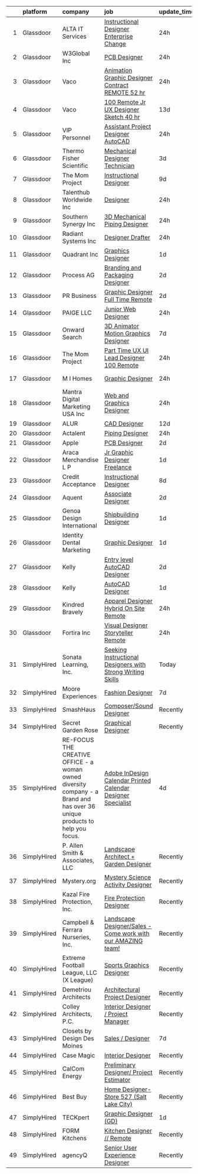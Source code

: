 

|    | platform    | company                                                                                                                     | job                                                                                                                                                                                                                                                                                                                                                                                                                                                                                                                                                                                                                                                                                                                                                                                                                                                                                                                                                                                                                                                                                                                                                                                                                                                                                                                                                                                                                                                                                                                                                                                | update_time   | location           |
|---:|:------------|:----------------------------------------------------------------------------------------------------------------------------|:-----------------------------------------------------------------------------------------------------------------------------------------------------------------------------------------------------------------------------------------------------------------------------------------------------------------------------------------------------------------------------------------------------------------------------------------------------------------------------------------------------------------------------------------------------------------------------------------------------------------------------------------------------------------------------------------------------------------------------------------------------------------------------------------------------------------------------------------------------------------------------------------------------------------------------------------------------------------------------------------------------------------------------------------------------------------------------------------------------------------------------------------------------------------------------------------------------------------------------------------------------------------------------------------------------------------------------------------------------------------------------------------------------------------------------------------------------------------------------------------------------------------------------------------------------------------------------------|:--------------|:-------------------|
|  1 | Glassdoor   | ALTA IT Services                                                                                                            | [Instructional Designer  Enterprise Change ](https://www.glassdoor.com/partner/jobListing.htm?pos=126&ao=1110586&s=58&guid=00000181b3672086970b179149e60181&src=GD_JOB_AD&t=SR&vt=w&cs=1_86bf828c&cb=1656572289806&jobListingId=1007971774875&cpc=F41FEAB56D215062&jrtk=3-0-1g6pme8ad284p001-1g6pme8atk61j800-cf8254c7067a11b0--6NYlbfkN0AXtvPDqDev6liskt-h_3vAUEMM26GmMOlWYCAn-kvNiXTWhOpXUsJAjGAig0pzkvZnVy6YhQahqbmIkzx6V1z-sNDxATKv6rUf9hczrpVW2RdFSTeyNBwYaqyVPl93TWxSZa9CH2Ob1w77pZWyY21yMvBgLL9Kf2EUYaYJuoF_db2AzPaIlI8KP4H_Oj_8hJWrhRCcymTylLq9Pce7jh9nU1QGW9vIU1sXHFNhO-hVzxXnrhAhFIhrtfO4YZSogMdGfzANHYBerZbrvy5P-qppqPXkbyFx4JUMauwrHiHj9LThBHxtZQ3z1BX8FeFVTNUusjc5lDCBKEWIMRWsnDxQCEZfNGNqEStkAnIcUOrxImgEVMqRIFc-rcKhYIau9AMUZWF36jyJbDU76_enqDrNFO9k1t3rlccx5V5fKZQrugjtCbofc93Cmm3Nls1a_TIm0XF__gH8B7V6t_7seBolemDgQDgpOZPoDS-V9Q-EOH3RrZRDjMw_Q-tyl0OHoo20QP84zC2vyhhjZcIwtDySYIp-8Pj7EHs5_3nwZ8sKNI4yV9bHMxfCMelgI7B5rrGYE12DC_vK95_Vgav_y7j_SdT_DPhWbxWYvIIUW1_vlw%3D%3D)                                                                                                                                                                                                                                                                                                                                                                                                                                                                                                                                                                                       | 24h           | Vienna, VA         |
|  2 | Glassdoor   | W3Global Inc                                                                                                                | [PCB Designer](https://www.glassdoor.com/partner/jobListing.htm?pos=128&ao=1110586&s=58&guid=00000181b3672086970b179149e60181&src=GD_JOB_AD&t=SR&vt=w&ea=1&cs=1_13697924&cb=1656572289807&jobListingId=1007971557461&cpc=334ABAF5D42DC775&jrtk=3-0-1g6pme8ad284p001-1g6pme8atk61j800-c184bf74821b9117--6NYlbfkN0DQr0I1mkHTYCHIQl-Z2q2GFo8_WIakD9g7JG9Jpso0F1szWHTNQT333qdHOIIMC5WXGfMUcZEYLjjIlPrZSDTRLppF5mgCpwhQTzAjBtkpEQ4SjINpjVORaM7_xuGyKqZ_uOdRkpkxmQ7To5iYjrserzo_NBEPqmCzMFKTId_goMWQpAC-HePVbaMEPSjeZ9NnOCFbdlM07jO0GITpTdwgvnjelJNp326nSF4FTo2fwYMJcSuE_Kmvk1yTZ8bTD1Ev0boAMmRtMI9ekHh4cRoLbiSWvFYVRykdg-vNR45lnqF9ichbBBl9zKRfFPxT3KgLAIk4biPMOUdOj8dkkuZjORPwF71Hie59qS-mLhNSdMfZtqoWYvRaEsX-coaQbPMkrGLod8LDpJRZ0mqYUbbSjfzD4Q6OnFgNTvGQ-5MnmYHNdBGBXdw-rX5oqDEoSWJXetal6-Hx05843NVVlG6HmcC7avqxDcbrvacoGdRrYhHzECQS7keBZaXBQiNRnZFf-MKENNey8zaLOKK15KMbyFEd2DM6hGDN0eHzcDhDVWA6u7HkXBCX)                                                                                                                                                                                                                                                                                                                                                                                                                                                                                                                                                                                                                                                                            | 24h           | Albuquerque, NM    |
|  3 | Glassdoor   | Vaco                                                                                                                        | [Animation Graphic Designer Contract REMOTE  52 hr](https://www.glassdoor.com/partner/jobListing.htm?pos=122&ao=1110586&s=58&guid=00000181b3672086970b179149e60181&src=GD_JOB_AD&t=SR&vt=w&ea=1&cs=1_d54cc17d&cb=1656572289806&jobListingId=1007971871608&cpc=334ABAF5D42DC775&jrtk=3-0-1g6pme8ad284p001-1g6pme8atk61j800-d4d4a80fe2e5aae8--6NYlbfkN0D_sybMACCpf9B-677oK5j6rPldVB6BlrVvFjO_o-GJZbzuF-qh4PxErFUqfUsv_6thq8g4D528oZ7ZC6V_prj0abU2-epovRai-qZXnmaBSbOCT3Oy3osdvbpymSrBpBhksOZe_KeUepKZAREmJN4LsPPetNaXk-TapOqKYSgPIJBpn5-T1KQu_1hjO2gztrkxwU9W_9WB3FD6SJpuc0PgBBNtzb2qgvld8spIbaG4Nadkf-GljDMp3W3bKKjl7NzI3u8qIqI7gX_1LN3lAOgQLPK8wycfKIJy-dtYohYX0LjebETDVoweh2d6Yx6585HVxnfhvt2GwD4k61lTrOr7szrFk9l6VxL5jR0kkrBMghCfsh2ywHG75rKQW2YmOtAPvUudcgUIT4O9ZM0OpOGzR7HMpp9NuFzauC27YS9hnXD3EVXFExxh-zderNl4PtAPX90aIy8oFEmHYOqg3DexwlARHWjw2fFik8uCl4eBrAesMQFiDgqDD737Ic9-Il1sxmGOpGVF5fvAfGq1Gmn7utdEJCgTSMQ%3D)                                                                                                                                                                                                                                                                                                                                                                                                                                                                                                                                                                                                                                                         | 24h           | Atlanta, GA        |
|  4 | Glassdoor   | Vaco                                                                                                                        | [100  Remote   Jr  UX Designer  Sketch     40 hr ](https://www.glassdoor.com/partner/jobListing.htm?pos=129&ao=1110586&s=58&guid=00000181b3672086970b179149e60181&src=GD_JOB_AD&t=SR&vt=w&ea=1&cs=1_6ba66661&cb=1656572289807&jobListingId=1007944758568&cpc=8795CF9063CD573D&jrtk=3-0-1g6pme8ad284p001-1g6pme8atk61j800-e02f2539d15b8b41--6NYlbfkN0D_sybMACCpf9B-677oK5j6rPldVB6BlrVvFjO_o-GJZbzuF-qh4PxErFUqfUsv_6v6VuEJytk8OTP_fPK6NLhMXO4uNYpuWrfG67JPzeXrQa9QLO1j5d3KHgtEElJETLv16xvINxfEp-OkHf9u4J2oSbIJ_koUaoySeXtxA1lZyA9TNH7vLdhcW70W54FMUhVElAR7lAA1fXmnl6N-AOon4BtHCvKW5-V6edbwL1o3UaPLAOTH90zMPI2DZ4vwiYkw2BgQoCtB_vbLlCRFnc4QwExWoAI8l4rH-5EY0gqO8lUR3WBoGTUrvmRucdhf_umuTkDRxvZIuEAJobOA52sdNwRpovND2xKq5S3KQT2Tt0vwoyrRu-yXTKXlmxwedpMEEZXpfNzXt8P3JMlWPrF10M3kqhZOkrMF8EZKUm8vaoZkp43F3-UmYr1sEJFy5nAq7wwenmJvUZqkzyO8Sj7UM1n_VLi0eqYk658jAz-IPl7nkSNv6VCYq5gWEep2uoyysVHt1FSj52hm5aF4Z-qWsf_MW1DOY_k%3D)                                                                                                                                                                                                                                                                                                                                                                                                                                                                                                                                                                                                                                                          | 13d           | Nashville, TN      |
|  5 | Glassdoor   | VIP Personnel                                                                                                               | [Assistant Project Designer   AutoCAD](https://www.glassdoor.com/partner/jobListing.htm?pos=125&ao=1110586&s=58&guid=00000181b3672086970b179149e60181&src=GD_JOB_AD&t=SR&vt=w&ea=1&cs=1_cd60cf7a&cb=1656572289806&jobListingId=1007971230219&cpc=3DB599BF2F4828F0&jrtk=3-0-1g6pme8ad284p001-1g6pme8atk61j800-91d9fb38b7e76af7--6NYlbfkN0AvzgszxNYZBTtIanuROZbnDQGiE_mTeHER0-zxmQ7WsAQNBb7r_pqxfiCn3hWet1XvkO_mZJGFTMyAmN9XhO5Fj6Ww5gSGsLsZNgWgVq5-HA2Hn-8kbCQKp-4UMillnUQFPeZbTC3F4Wdah_glyI7r9D0G9RFnp7lczgQqayMIwkZR3cE6_uMPBdSd9ocOPzdA_P-0dn6DKM_URYUKssgV8CDOzz6Qjr1m-1_GF6w6uvgpfPLKRhQqg83k7TqkE3Oub4x1LaoVwVmEdAhDmjaPzNMcsS6TDjDRtl3DNminz0aWCJJ4u4yqxeNagFY23i-xRhDUWtL1BhyVLy0GW2e8qE2GC7lmiw4D0WKQvatY5Kr8y16AnOPEPrNUw18RDVh62z3NScjEZW3keRWP42d92iPNtYudnT_csw1_a377K6KfesaahyGMbmfOaZbbfTweYc_4w0XRQBY6-RhxNo9zD5XpeL1Cq2AKA28Qj2F7gFlVWBDbEHF7dwtEgW8BXp1pODlez9aLxg%3D%3D)                                                                                                                                                                                                                                                                                                                                                                                                                                                                                                                                                                                                                                                                                        | 24h           | Pelham, AL         |
|  6 | Glassdoor   | Thermo Fisher Scientific                                                                                                    | [Mechanical Designer Technician](https://www.glassdoor.com/partner/jobListing.htm?pos=115&ao=1110586&s=58&guid=00000181b3672086970b179149e60181&src=GD_JOB_AD&t=SR&vt=w&cs=1_91026737&cb=1656572289805&jobListingId=1007963697100&cpc=AC285F3A3ECA6BB0&jrtk=3-0-1g6pme8ad284p001-1g6pme8atk61j800-e35201870774af1a--6NYlbfkN0BzZ6fHfExerxdLMf5R-vbYZbYqPc4F61LRaYm3pX04b2gwnvhDbmguXhGUf6MlDkCA1bjZYDQ8B9hEfZF87sWOxTv3vl__xDuzExAR0w2XuPfS9_05YGos5a_vtXn0CQtaP24ZgXHzmv-Ag5M7SlaGM8Zv78F_bI09RkpXlLjs7EtUKMAfkW7Ocb0Hvy96xWeXY5-cxjubGirYlATXZtEatVyLGMKIk5kKQ9lpDZ4GhR_hdKtyJC6Roo80APCKzEzRUxH2yUkK1DKjYkDx4fN2u2_snz_Ea7JAM9OojaEGcqdmNFLM0R8-IMj9ouivi1wqY_PGcUYxd0uCosECEEw7gkicUbYVCLKemc09bFamAldhgX5ftfnmVDhhc_Ir64s3Ie7NUkNQUxFopNr02OMpyP4NE1IWcCkMIeZ4NMzdfYoyWO_WBIILVuVRVnesKyfbLtcZi_Re1k5kcy4muo9s9WXJ4eitJ6ejxiQWuVTXyIHbgG2iq9RLDK02e8RNf_zn0cD12Xuxkta935-TEpmm1hbIJBF559eumvqPHfN-Njvr9XkT5R3Z5JNzWx5E50n0mJWl__X1UfWtKzVe2SrS-oTfgHyzMGdYk-H-PkX2HjcjTirysRHdk9zn-sY9mv3AdIvx7U1V3zSDIymcxxhAVEw_rIKopN4BkB5IE2BkIPMBYtVtMn-hqdiwgkfiMZ1Dnk4fBHBiDBMapqDtjAtulxXVJwhrgb_UYowaDts7PDpUaLO3G3bTCnIKBfbFizPvy32ONmO4xvXlxUi4IL1jHxgwPDXu5-WhbznqSYRj0cbHD1cYVPS_2rx5NM6BsfhvVTPjWR8KggBIOFYd3IoyXS2MWruQ3EuBCi2LHmBTOE6yMWq-af3pMWXM-QJHOF12XexyXhd_L6IyHxdM5Ojtj1eMIzQSY9qOHwN2dp98jo-iOGdMPV6Qhjp_VxdBRV_9ancS20NBLAuw0LTo_fn9vdKXXpol4PPU9MF-03tU5x49wFBjgujJxxyWtbsuHpfKGEepTx-8smRXrCnZGVStwRM8c3oBEnw%3D)                                                                                                                                                 | 3d            | Madison, WI        |
|  7 | Glassdoor   | The Mom Project                                                                                                             | [Instructional Designer](https://www.glassdoor.com/partner/jobListing.htm?pos=124&ao=1110586&s=58&guid=00000181b3672086970b179149e60181&src=GD_JOB_AD&t=SR&vt=w&cs=1_b2b42eca&cb=1656572289806&jobListingId=1007952853459&cpc=3DB599BF2F4828F0&jrtk=3-0-1g6pme8ad284p001-1g6pme8atk61j800-bc8bfec155dcd747--6NYlbfkN0BDp_epf89aHDQhKpPegNJQ_ldQpEFZQsM9OcONMGxWx6pU56EKHF58QjVdAUvn2gXWgn0tzxNt-_mS8UW5u-7AD5mOyq6uHxf5i0opUsmGMJm8uylDEkGmVAev3xHgFPcXAJxzqSxxg_4bKA9GqtiEe5PFhucXCicFvM6ohwFEWlePWFTGqknbQZgrcnzitdrPybqMhuZb-i0AuuoQ20fkfkZitXht6XmcdeoBn0hHaNECzlP5vntovBice0vE8wc-InIDz0LSrNdIoHeQptsfVXY1reLPw0qf1v-YbC16FOEcYwSulxvWjgyMV6U68T_EiKhWsKlB8INxjeV7k9peoCErxoLWywUkFw-SJ3W5Um0OSV5hvaSx4wCtEPdj9lhJo77k314FQDTXlc7W1Cl9hhhC8BhgAaSnDdYCVh8XD4i-8mwb7I8GsgPov3sW0bpGGuhdV0X5OS-FPlInPUuVxVmIzvSGemsIwU-wUYFWMhA0DXeZOxuFJjapMrRco3825ogkY_NVvsDpzQs1ouQxQM7Scg5_H3u1rDivNfdbsTEkWGGF9yW7NsgsyJQGOwKI2IccguzMFw%3D%3D)                                                                                                                                                                                                                                                                                                                                                                                                                                                                                                                                                                                                                                           | 9d            | Sunnyvale, CA      |
|  8 | Glassdoor   | Talenthub Worldwide  Inc                                                                                                    | [Designer](https://www.glassdoor.com/partner/jobListing.htm?pos=121&ao=1110586&s=58&guid=00000181b3672086970b179149e60181&src=GD_JOB_AD&t=SR&vt=w&ea=1&cs=1_004b7af0&cb=1656572289806&jobListingId=1007971105182&cpc=F4EED0218A761C36&jrtk=3-0-1g6pme8ad284p001-1g6pme8atk61j800-0a63f049b0da83ea--6NYlbfkN0DpwFV3tuw9vFlML3xauMsT_S9XsNg3VdZNHiuyFzGFE3ciwNCiWa1qTVbJP6xa3o0ypsB4xT8EI2_8xBw8QpVCkMAAItlpyxGQpGpDuOHTewoLUKCnTWwSJQx_jZ1-DT8gRS6KcM06otiC3kkhUOPXRi0D0pBEYPBMy2tXRcI9KJFsH-DAeCJdUZT-pC-5kF5mVFSgxG_HRqjAEc1IkT0sI0QBgV3Sb6i6WZJk8W3LtJ9ufSR4Oo1rlVk0bi6jb6_167aysxZXaTrF-wT3Pfg2GK_VROoOeuRlYCAm7DgBLIwTfD8dhmJTkbuzLYH5Klbspga9nK1tTU4wbodyVFzKafbURIvOcfr2gd8qPUZsHKsOVeJFvDtCrTqXHmuVVSYfQjqx_FhVZlRc48UMuCkKd3wiEcCBYgQi-Ba0-hHyZdSQ025o2P5aOu0JhlCJvnDoLfz4zon99l4wRD3NQyVSREKtOAl2PSHV1Yrw_evMVWan1_RMcdgFza-4aST8gXYYGNTdlLY3kc3TVRSTJM4d)                                                                                                                                                                                                                                                                                                                                                                                                                                                                                                                                                                                                                                                                                                                | 24h           | Newark, NJ         |
|  9 | Glassdoor   | Southern Synergy  Inc                                                                                                       | [3D Mechanical Piping Designer](https://www.glassdoor.com/partner/jobListing.htm?pos=101&ao=1110586&s=58&guid=00000181b3672086970b179149e60181&src=GD_JOB_AD&t=SR&vt=w&ea=1&cs=1_a1781f2f&cb=1656572289801&jobListingId=1007971127924&cpc=ABD31432EBADCA3A&jrtk=3-0-1g6pme8ad284p001-1g6pme8atk61j800-7f3280ff43c124bc--6NYlbfkN0AZiaPZyccuKjlre0e0RaBFeO48J0QExrO5hcuLctOVaIu_7Bvz8W8UENv_RUYHeezag_H9bQeY_M8AflhFjyqnvmB47Bnvxt33JU4-D0yeM4hO-nDM53TpsK9ZXfoaurCLdHxGWGIFMtCRNHhYqq1q0H-ZUYfvEH45Vbqv9fJr2i_Rbx5SqReweitl8YQgp3CvJJRsNgeKUHE51eTfEPtRmjv-4L8lVvvo6x38DF0vo_3mV4G91An3XTt2HG8LN2xYUm-ekvSUiugX8m7WolrhiibQHbdZldDFP1wk461ZEdFfrrUvyb6CGY3XblLklax4f71q1x3VNjzRDYIgyH98bvgVQyYOlSRkXP0wpWhR82toRmkUePTP_xMuAjoQGZ2U57p1oND49Iq7cam_tH1u9wL2rLTReXY5rsFaYMwvL5-HgoAUewVD2ardt4n8smVqEtOQrH3HzhszUh0rNvVAjVM31NJnaOCoTro4ILM3S2HwzmEjPFe3V9OKB45LX81IpjDCD7Noqw%3D%3D)                                                                                                                                                                                                                                                                                                                                                                                                                                                                                                                                                                                                                                                                                               | 24h           | Decatur, AL        |
| 10 | Glassdoor   | Radiant Systems Inc                                                                                                         | [Designer Drafter](https://www.glassdoor.com/partner/jobListing.htm?pos=127&ao=1110586&s=58&guid=00000181b3672086970b179149e60181&src=GD_JOB_AD&t=SR&vt=w&ea=1&cs=1_fb0e07d8&cb=1656572289807&jobListingId=1007971353457&cpc=C4A69CCDBB3B9599&jrtk=3-0-1g6pme8ad284p001-1g6pme8atk61j800-2f3550965c27c291--6NYlbfkN0A4kWLdd-2gWcqh7RHOaRN7cybuCYM1hDKqg2-97gDBmHQxJz6mLezprcoiNzA6WqmAZ9F7XmM2q8qPn4Z_yMWnsbtRUM607t4hlHmbKZRpaCUP8ZLtK82uHUVqBpmbKyLsAtkhMFHw2m-IzcLd46v_fb68gHIIXepn2a6iWtikkOD1iW67xJTvEPhermFAkLz-HxMaxdzprTwCag4IWpgOrVMuelU6VJr7Okafx0qiu_l2lpPCtpFPq-OZA2mb2JKObz5PacNAnsrxgMGh7MNNhep1KrbndTv0LPm5sSfZlYRi56NB_iSVqW9SyzppLHp9XZmKmyu0dgZVayqzJLTlJasF2EMKoYpOiT5k5bB9eqo89-sDwm7-lsvBiUQE_EbQq0C3p0wRzLBVeEAVBhaPkRcbT1P42S0bqOPpRTQWko-phRc7Ubxpfy9PLcDbS8vr1C0EGYOrmlWCucL-iYC8l39tFMnmKcTq7M_5WJkeveJoWVziMfz4J93y5nHUWVk2Hv-q6h76PQ%3D%3D)                                                                                                                                                                                                                                                                                                                                                                                                                                                                                                                                                                                                                                                                                                            | 24h           | Omaha, NE          |
| 11 | Glassdoor   | Quadrant  Inc                                                                                                               | [Graphics   Designer](https://www.glassdoor.com/partner/jobListing.htm?pos=120&ao=1110586&s=58&guid=00000181b3672086970b179149e60181&src=GD_JOB_AD&t=SR&vt=w&ea=1&cs=1_e588ec9b&cb=1656572289806&jobListingId=1007968436675&cpc=47CFDC01B3F81FAC&jrtk=3-0-1g6pme8ad284p001-1g6pme8atk61j800-ce5d6882680891e8--6NYlbfkN0CXfzcAHfQAxgGXDgxABv0Df8luU_SMZ_lapPBFJNNdh0qTN8PvVzPanLr29I3nNh0J1RI-wUT1TXH01YVqSrnGqkXD-iYxOaO2001gdPgSAEgF-4tWxD6qn5LfY0E2CzGD6dt8v70M_yDmrTFUq985UCH2zRbzw_su0rD0cEyq5rst-YRfXs1yIZQCl7216bxR7l4glYd9gqP7JkRoytnbTtx6MlSO8E1TImBhtFv1AWa1AboUZXc-DLIXacHmNwpgp2DAFxkE2hMUMdtAPwvyVBqOagco6oRI3JMnsGUo7_Juq2UJb5NH2juDAE1jAv6_tvFCc9Othg25tD7tVFAXFjXVGLDUxwB3yqD6DjTdKmWNQMyk38DxgXGxOaYLy1_xqkzry8dVnCbe0gABN-871sRO1NsRcNzgfricQJYPUeLwN0m_M5cQs-GsUHKSv7EZbgyMXAk9luEdjXK0ly7YEglHKgQJhUaMzu5QoufjQd1epjIPS8f8iL6SXPIIeOshO0l8VIfvoHbflyqcw0rlx7svdLV1IqdYnYelwz020C3gx_nEwDnlcWABEoMnTisYy10d3mSBfNeC_rwXgWWCUyU39WMRmICi8x36I0MI8xzHjwr72r-aYVGwIv0z0yEDYglKpu_0Coj6kSHBknBUH19QpJZA__rvaNI1Dqh5FdxoetwScm1MW3__ept6PlRMogExOuVF2dbH7K1N_ieTUTBNsifCu7-1R1_dcRT8BlzfawOh50_JZ-zquTeAS2l8zNEXwy8n34ngmLY34-hoKPIxE8qUjUZ4Ud2sZoBib2Lk6x2WHsUsyph6lrzQ5QfEeJBQ0WXf_ReuFNMJkJQh4jNp9pNnr4svi4QvSyi9UOzY6qe1c3IuNopCEcSS-Hn78Cnitb0WgM2DmSus4bCoofxPPPUnrZdDZ7-W0aYl0GYkR9wiwPfAYRKPQzdjH_AKVrYddGa8XPsY9Z7TLvH-grRVu8SqEYCiZsEpuOtL4nRkUn0hA5zh6Yiym_6TufV3C14YQj8lAVCCvWyxKvVY)                                                                                                                                                                     | 1d            | Springfield, VA    |
| 12 | Glassdoor   | Process AG                                                                                                                  | [Branding and Packaging Designer](https://www.glassdoor.com/partner/jobListing.htm?pos=111&ao=1110586&s=58&guid=00000181b3672086970b179149e60181&src=GD_JOB_AD&t=SR&vt=w&ea=1&cs=1_ab1fce69&cb=1656572289802&jobListingId=1007966773609&cpc=F4EED0218A761C36&jrtk=3-0-1g6pme8ad284p001-1g6pme8atk61j800-8ff9b889165fe325--6NYlbfkN0DdNONLqhA8z6QrX6vw37qu8cGScUjPKwqVQr3YAsb4-4WTJI3A_wgZMMbJk-JR-k6XDuSuM1QXAjKzbPz7F4GCNQ96wTGCtzMdniKO-gkPQqC8XHUi2vyluXx3_HjqUU2IqgGd2UtY6vwGHRN_2bHJkogKg6LYVuYaV9wGEnhuViturJ039iS_HsWn7NV5AqkfMqm9K6UjoeTeaiUmp8ObuC-4oNlkl5jrO5Ztjvg5eXkedmXp_T02NFmkA3lyNjQ_xqvhX9KsmmOFIQzLY33PDI9Rh7BvqqhTDuhivNzsIITaJKTrg0CO4vDZQyblzoRhYNiQJbNGBWhAK0zMK6L3mi43J3Sbw11eEL-tYV66nyDvTZ4Au3GgLxtR67l-dBtCz50J-y_CJiETKJTdF2QhZEvPPnvGJLtS5NiwN_lGoHd23tv8IOvUlBEE4LSK1Yuhft5hRnc-weJKBU0tWDhVparvfm284D85ohrD2iQ1N8pwa_4Pdga9wHrXM9ceWCr0pEJVHSQ_kA%3D%3D)                                                                                                                                                                                                                                                                                                                                                                                                                                                                                                                                                                                                                                                                                             | 2d            | Remote             |
| 13 | Glassdoor   | PR Business                                                                                                                 | [Graphic Designer   Full Time  Remote ](https://www.glassdoor.com/partner/jobListing.htm?pos=109&ao=1110586&s=58&guid=00000181b3672086970b179149e60181&src=GD_JOB_AD&t=SR&vt=w&ea=1&cs=1_f9f86c47&cb=1656572289802&jobListingId=1007966459820&cpc=6FC5BA77C9A4CD78&jrtk=3-0-1g6pme8ad284p001-1g6pme8atk61j800-215a19451a257366--6NYlbfkN0CjwBwvfVX1b9kDLr-RY4VyrIfcKb_a4-FgxXoxzwQLf-5TVTX78as9mxXK_rXE3KMZ-KQ6gN7acdxr187QaNw7QG2-q4Z_ctUwf4TLSGCvObpLusFm-N9_23-ESTFwS6zU41hUkvMqLoiYJUcqnqn4frsANllnSaFCsUH1psxv4V_GKL-sfNNjY_kEtdzYmm1gb8d-U3YNY0n_WI6rOFuiSpxoiXihNhEK50dAcjfpfNik7ZSDY6sn0GXj5G-u0BwDgVPORCDMe0Gul6BWLA5Kxh7xXr4Co8yhA6dJ-hLMwN0ndvO0XNUpSfbY7w504q3NbcVSSDvDwAmE5xifm3KOPF6QTxeUNm766mZLo7vYBQ45E5GVwlztokdo1Y99xG00rbVfJUzOdX088RZ_cX9tVdrbZgsT7cPkXUd4OnaF6AEWwfOzYGCfBosE7nRV5jvrAeZk65IEqWeVeHCOPLdbDpxSTz8zQ_bhZWzwGuB9Idaqd50XwTMVVLMe5jV7FkM%3D)                                                                                                                                                                                                                                                                                                                                                                                                                                                                                                                                                                                                                                                                                                     | 2d            | Remote             |
| 14 | Glassdoor   | PAIGE LLC                                                                                                                   | [Junior Web Designer](https://www.glassdoor.com/partner/jobListing.htm?pos=112&ao=1110586&s=58&guid=00000181b3672086970b179149e60181&src=GD_JOB_AD&t=SR&vt=w&ea=1&cs=1_93c90d23&cb=1656572289804&jobListingId=1007971053882&cpc=F4EED0218A761C36&jrtk=3-0-1g6pme8ad284p001-1g6pme8atk61j800-73b2aa60a689d6f6--6NYlbfkN0Bcjj528Dy1LW3oL-pukkcHmmPA2V1efSVPw-U-M28mT0pKb21cFqvxPVrEIRVxEBhbQd3QSRAi2jQNRf5IL7_cEjc5D_7M8vAuWiMJDrdA15UMknI95OR4HQP9MzjY1YAPT6dz_nY7JL7qZAFuvwxHi-rv1yNmZdRVPc23TLlp1obOFdmjF1WNcay7jj39QxW0OvxJw7EKclBCYTidXIstUBhDojKUR_UNLHzSt9GBdYFCnbAKPNdj_h6_knAnt_HcfK4VOes_6T2rVqpOUJ3EvoHBMuDlJbncGL4DJ6PKrsnz1fSr0RTNW7rMqxj2t-NPvhHiuZFQO6OBYZ7lnCg-6WRzX6f0g9LLMBRfMZJAXSZ0RJB3ndLxdjXcoLBEXqOn74PrLydubN6m2Bl-aSulTU6NEKH4XJN0IwMqyTH4IfslGKL5vYT-tm455AMvPynnU4F7xAFS-yXJFh_f-x5jv7uidimwfIO8_a9DsLwEeCE2CnE3UhG-U-bGvBt7NNM%3D)                                                                                                                                                                                                                                                                                                                                                                                                                                                                                                                                                                                                                                                                                                                       | 24h           | California         |
| 15 | Glassdoor   | Onward Search                                                                                                               | [3D Animator Motion Graphics Designer](https://www.glassdoor.com/partner/jobListing.htm?pos=119&ao=1110586&s=58&guid=00000181b3672086970b179149e60181&src=GD_JOB_AD&t=SR&vt=w&cs=1_07059883&cb=1656572289805&jobListingId=1007958325873&cpc=FD1C1DA32C38CFA7&jrtk=3-0-1g6pme8ad284p001-1g6pme8atk61j800-a4dcee66370290a4--6NYlbfkN0B7YoEZZ2QAGDyEGGmBPAUWSHc1Mt3sMCn9FehKcWA3wwfxcx19LEZnY8Y4HGhdxxoa1EcS_FSMw4kQo4HKBz3W1bdDN13eFHi2CFGpVQm8spcB_OMiicP2Lawm4z8QIvDqeGvA4Nbvo2NeQpD81pzteZmyJ7ncG-DaYZ8sV5m357L4xCTz9IYEbrj7ZLSvUpVp4uBPwhG7kIbFO-9F17Ub_KRyKAsoe8Juww96mMwkQpxc3z91MekHqzX58-ThBBKhH_O74YauMfnchBctO2kzd-45NcLG6WbZCJjGuWhk6DR53lKlDHq6NpAFvhrrNWvL7sv0oI7DN1qCLO7Mhd4lGBARSuiPrxaRN6Fjg2SKNDOWlFIaXQ-n7tiwYOcKk1TKqISaBaLdc814ObmWzU7fbVecNLwXQhzBEK-s7RtwZkJ405xsXtLq0oxePKfA0VSvFWp2L5ueUUfEasmWBlgIhjkvLcTB3sDkJ-Bn8TdSzVYx29sZ-en_nV-BmGgZyLQS6avoHiJyKhiCwOjf9KRcvv1yUVquI2HxIOumCU_5ERHcQ3T3Y9kmCMRaCWta0l3zfpQfAWcM-griz4WCBsCN0lgTiOHN5lyBX4RL3H-s7aLth1qP7qrBhC4YPA8RqbkOMEHgl2PvTKY1SwEiZHf27lpMz8_CXqhmT6ZSLirkwk8qYeRPDl1-RTug5qhULCoNklqCGOuVQvhAfNS9Oydzq09fFozySP_ULu642OmRQEBPByNDtT6jcZT8cZKJVviAY-3hC0C4uex94nNd4t-5jkKBf4p9N0xHTWa-H8jfqnZRDu0K9tcz42akspgXrNGo4HC5VCX0B8hvR75eJEILmBs_lCPv5Asd-QObx4z_TApM_3yhRYqKNZ43xaqb0p8Kgdj0SgbPaQN3Ul-kVcUfRTbGVOYPgHE6owzPE7BF0aw7LCijXETvZOiHgKE7o_yuBjp4dYegZIvaZw5TE6dmuZtliLZL0ez_LxFMkwsI1RRjJJHkL6d69Q-NlDeMN2Y%3D)                                                                                                                                                                           | 7d            | Anaheim, CA        |
| 16 | Glassdoor   | The Mom Project                                                                                                             | [Part Time UX UI Lead Designer  100  Remote ](https://www.glassdoor.com/partner/jobListing.htm?pos=117&ao=1110586&s=58&guid=00000181b3672086970b179149e60181&src=GD_JOB_AD&t=SR&vt=w&cs=1_d7c11242&cb=1656572289805&jobListingId=1007971182982&cpc=3DB599BF2F4828F0&jrtk=3-0-1g6pme8ad284p001-1g6pme8atk61j800-975adaf23f3a7c63--6NYlbfkN0BDp_epf89aHDQhKpPegNJQ_ldQpEFZQsM9OcONMGxWx6pU56EKHF58QjVdAUvn2gWD_J5bR42mAClj8XczzRla7Yn-qYtKSahs7TznPw01NnpE-KSBq5KHPnZ63olKoTC70XALLaa7zBv1KDsBRstRQK_PVM4--XeFVKGktPqdvqJ-b9PR9X6B4XWoBpUf-rq_2lETbvQY6eny-O99Z5A6LHf_PabxxGnKjjXKK-CCPS_vs02ok-g7BYH34i4Hv426vhYfdhz2PEPEZKRa43nsQdJ7GkVOBIlzzrjsoVOoX7HQmtTT3SSQ1id0eoRoPqdJF5qpNNl0UFYMBBJfFUXfQxlqg0LGtECAE2y5DdINZBWXgAcNL-ZX4kDyeDH_9VQuR5fV8z15Vg5ngm9YONeb9M9Ff7j6K0aJ2UfnZ9ZS3PejfKNke5sxpCBZuwwV5lJmUYlwuxjDYadk4ZSO5q0yoxWnGt55e6-D5-iKNkCA5kVdwZi7ibX0G1q6OrutrJExnrzPC71-6oFmF4LuIsSw9HalvgvtfPhBrEUwXfh5SIxsDt7DkSuWvHwCzGay-N0%3D)                                                                                                                                                                                                                                                                                                                                                                                                                                                                                                                                                                                                                                    | 24h           | Remote             |
| 17 | Glassdoor   | M I Homes                                                                                                                   | [Graphic Designer](https://www.glassdoor.com/partner/jobListing.htm?pos=102&ao=1110586&s=58&guid=00000181b3672086970b179149e60181&src=GD_JOB_AD&t=SR&vt=w&ea=1&cs=1_690741b6&cb=1656572289801&jobListingId=1007972066595&cpc=036CEF58F9688075&jrtk=3-0-1g6pme8ad284p001-1g6pme8atk61j800-e965736e041577c7--6NYlbfkN0Bo2Q4nd2rZ0Baj6k1JRcFtNpcgSkZOVIPKBdeM1G6PmVTxxMpg-Aw-0t2KnwQfDcVsiF0tiMT9s_JAzWKh6qjU2O-gLqruqXwXj_QB1KPcH9c2bPMRzh4Z35W5O5qSi32JCbu3s-YMTtFx8eFFOPZkavm6bDJYGv48i0cSFDQizW7lO1dw0zptUarqgr_Jx3AKMVC_SLWj_u2NBQ8MDcnZJUsushUg1MYhKQKyEP1Ak47v5oVIvPvaXohNWjEh_V-G9VTQh0NavUmNIMpdmzKxz2Piw6wXweBH5WfPO_BMNTmAzhkXufEbOwj2saSr0-1A83PvFXeHJYny7ECpFXH3ubzi0VJwzOlR1Dqf69jFyENf1U-Lb_SD7uZ9UH1VfsehAISV9PGbIuoOS-EFlBa3vN7dtJoDtGdUidCs2Sko5H1NafmJkhA3KSS6iyo1u6xplXJ3Oi203PYO0vfai5IBskS6WaHN0cczRUC_QIkanigI4vnUDW_oaaIk2N52KoSbu3EAFlBXxNNDhfeaYPj1kYplQ9tpl1gshSrGjAV7RTah7bxIbt65gtJaKoerOVIxVbYeXID3sVUgUKL7JhanLJ83I4Nplmb9BhuLz_rTERVn5Ua5h59UCihlu_XtLQi0PZG05ZbMpA%3D%3D)                                                                                                                                                                                                                                                                                                                                                                                                                                                                                                                                                                            | 24h           | Columbus, OH       |
| 18 | Glassdoor   | Mantra Digital Marketing USA Inc                                                                                            | [Web and Graphics Designer](https://www.glassdoor.com/partner/jobListing.htm?pos=110&ao=1110586&s=58&guid=00000181b3672086970b179149e60181&src=GD_JOB_AD&t=SR&vt=w&ea=1&cs=1_abc6d43e&cb=1656572289802&jobListingId=1007971076110&cpc=654405A9B1E0A9F5&jrtk=3-0-1g6pme8ad284p001-1g6pme8atk61j800-055b9e6627e7eb07--6NYlbfkN0ASLsvqn7C15x91ejb0JpWEEAecCt6LWLLZJt9uAIWypyco77QiAhiHti841Gsul2-i-19iHSb2KUIDDOFln3xRv7eS5JptsZjkADn47bskk-7iQVcJuivYKKrIrrWYHW2MvZ0JAICz-lSJMAe_Q7TBikT1wAtnb5PizsPUmF9jHrfRyhVR4NgHoBDf7QXji47gR3S571JY4gnbYgT7wpZVkIG_kqwZnM0uflq_eXVaWXNaMbMrLMzosIvLIS73ZZACm6fqIXpxtwmLOtl7V_t8V7FQg3poGRIq-I27B-omt9R6K4JLGlF2bjSa6R6nSB6EXN74oFxqfrLmVv177VJPBIURvsvnS9BVTgDbIDlIr_kLrwLSqKQO9e3r7lKolSO4Da_Y3JqReGZZ1BI90z6aLITFsAZI9GVYz53SjSHpYgEMBIRhIqvlsb_b3TVYymYjdoOQBwEHp3zeOeBUhlZNSzYc3VRAgH2lWQ4hPWXXjIaS_EubVCm5FCtrijNnCHA%3D)                                                                                                                                                                                                                                                                                                                                                                                                                                                                                                                                                                                                                                                                                                                 | 24h           | Remote             |
| 19 | Glassdoor   | ALUR                                                                                                                        | [CAD Designer](https://www.glassdoor.com/partner/jobListing.htm?pos=105&ao=1110586&s=58&guid=00000181b3672086970b179149e60181&src=GD_JOB_AD&t=SR&vt=w&ea=1&cs=1_b3483d24&cb=1656572289802&jobListingId=1007947583720&cpc=F5E96E35A1725171&jrtk=3-0-1g6pme8ad284p001-1g6pme8atk61j800-b75236f4f674f867--6NYlbfkN0B7dZbXwQuQ_0VoSX133D8utVsJ6lZ9Y5LhxM2gdhkz8hB17Y1ZQiVl9hAS5cwmN2Am5Gabm3IFfL-I8HWTuv1CTmTDqKHfZlQTxE06cq6NnCIdhakCFe1DKnp4u7MtGYgfCY5fe6flx6K0nnqB7QC6RmIyoBH6fBO7AnWItQK6aonZZvgjA_DjJCmvLunK8v8TmKz6OqVmHu4kGHOh-UpQXwv2E6a_hCmQ-UOtofAglRc6JY2Cpg6J8mSfr42HCxaGuLWmisShoLyiLBoD3WqoUi3PKkattWXGDhqwgtfWMMeeSuHICaju-r8hAuk54Spnmp8wBGKdSZKxJJekIHwB3raO78IFL5cbTtqSol0jNfBLCHS3gmcuTN9-Cqsysmq3IksJHPQAJV2Ck9skD5WMtl55vhphAnyiv4mhbi3I0pcUI8RKSMorXp7iYaPwAEAHr-Gxcq5UZ8IypyQaVttBlj8tTKsGEu0p4aBtBEGcmONGUE21sZHs)                                                                                                                                                                                                                                                                                                                                                                                                                                                                                                                                                                                                                                                                                                                                            | 12d           | Remote             |
| 20 | Glassdoor   | Actalent                                                                                                                    | [Piping Designer](https://www.glassdoor.com/partner/jobListing.htm?pos=130&ao=1110586&s=58&guid=00000181b3672086970b179149e60181&src=GD_JOB_AD&t=SR&vt=w&ea=1&cs=1_13061c76&cb=1656572289807&jobListingId=1007971119419&cpc=334ABAF5D42DC775&jrtk=3-0-1g6pme8ad284p001-1g6pme8atk61j800-a4937e80dd165f91--6NYlbfkN0ChYVx_I3yfZ_JDY3EFoivtqvi_stwnZ_kRt8Dowt_l_d1ydueao4NE-oUleRJ4yhi-m-GOdOf7qp_S301VQ8KoCjX8CMviULSnJ9x6mlvkl9rV5bzqUfoWTyn9XASchW2qXxL2aWFnAZrWINHQMp_72UlajJTAx0gOjbAqW-hV3D-SkalXjABQfBAsUNmWfncHm24DoOu8k52sVW_p3tbyrchg0Sw6-kEMWhEVsKSsymXvEze5fhFpHPRLZG2U8EwJc-x97oYv6CgLMjFZ087E95olFq0-P4pguOSzjZIksyxpejN883DzkYO0fJm9XvZXlfaLE13E13JLvZxr8FTLGp0fWPH2y7VkBMyj9SEhaNndEeL4vWSLnPXHbOBvGM48mYArnTdF3dsTL5D7QCWaa5OAkKM5hCj0vrUeO0p0maYHzU9MEt8DyfZ_qVPWdxPCzLkIP9woauTsMOSlr99IfksSRYY1G-D6eReLGP7cPN9AMf_dyU3So_hqnhTVsxPieBCz3AwNkFb17-GFZpNLpPgidTNWFquw2izW6pjr8leQCFuQ9Xa8SaTxkbL5XVFQErWT6v4v0fXzTIOk4wAMXLHZP_YWDwus85YE7WD60hbphuAZUbKMnDJ61vc2urYCRk-4NVKWYdUprJUf5VIr1Qns3aQ18TN-xV1RIwc3p0Xtj03Da8FFzBxU3SLuQOWyuukAUu7RMU4FVxRS6xM0IoI4thYgnfcGkqB8AjcJC2GXERB-V4-Q6hZG8WW-AIDTi31vbX0NtryHo-4ncbU8igNgtY8qBAGMK6JMk0iukwWKzvtqbzfkOaBJjzvORhIQhXKPM7yMpiH7QoZHumd8ys5N91jZ9brcUDJt5rmhyU6_aCkwiMHYGtHC1SpBTuNg7CfSDhZtZp0UYNdafaJVBVz_dP--vXdt53QAW8GLzPpZAUOinzIMt4d5loaVVxJ8J4n82Zkw8m4LeNCjykavV8AroYM6tuE%3D)                                                                                                                                                                                                                           | 24h           | Midland, TX        |
| 21 | Glassdoor   | Apple                                                                                                                       | [PCB Designer](https://www.glassdoor.com/partner/jobListing.htm?pos=113&ao=1110586&s=58&guid=00000181b3672086970b179149e60181&src=GD_JOB_AD&t=SR&vt=w&cs=1_a837fc42&cb=1656572289804&jobListingId=1007967756844&cpc=FA84DF7EA1EC2398&jrtk=3-0-1g6pme8ad284p001-1g6pme8atk61j800-2b011c36927fc039--6NYlbfkN0BvKrLyj5gPmtZO9T8euul8TCxuuKNOtzRJOomxnwSEodTz2Bc-sPZlSXfvz6ygy0uVIAD4Ge9hEtYOl6QVRYXR2sfbyVvgvMsQ724tK-i10s2UB2K-xtPOLmzOEt1ORIVoXhIRa98PCg4tZhGxosDjFWNxWHk4brqb44oNN8mmgS_lgVnN5a9E6sLRn2K19N4MP7uxx4xTpT3dP_lCegBE-GB47Dt3fSfTOka34BV4xku7qKtNhBREYVbqhhQjk3fXECCrjw-fDSkVh9py52yhtKN90NScSX6YRrsg5Z9vqn5n60pZ-nZ2IH7ZoZfYHbmasySd7LQ8_JfFv9Fjt_r-ikZu0HWYwvIoBWvsNvtqo0TqT7z78LcY4i4SVzQFN9CHkNQ8LPg32tnUPDQZbBCZa9o8ybEUQbAse0xBUmxN8rd52r5_SdFZeOkr7lrDsNjexuXJsfrylpqzBp0AzR-mx7I_DqM0XIs4r3mP5R0a7IjdxA5eK34m1JGEVo12quobm9cG_304fmDGJcLN4OV3iA38CYweDGuvkRgxfFxxIjrunp0_zGiD0E0K1yQkdkjy7PAkELs9BbuI0OXIyp-Cdzs5Fs7k_560P7ettdv6YVsHCJXON8qPXkzDR09D0kALLOQk3DVyuQooSs53UueWeheviSeDcxo_QJe4fjwRdHqaGpEvV6nFafRbXfGh94aaWTHs4TDHln5Pvrp76yZQMYrTCY6dlWBdE6_zmQ8XK6Lqg5V-NS2UsPoi-lfyBSJBY3_WzrJen4EdvFTWSMhtbMLXX08Ii0tKatzIgSidN5wHFjAR8gK3GsE4kk5HgOhxhO0oFrRxDeD7ZTmyvkQ90KaDeRHPNEz13RuaLT0XjdMqZ9CJjrunFJ-UviJYyujovGDZoanA6jFE1zQAkI6uH2wKNWVIay__cL1aTrZmgkxJKc3tIjP5FsG-1T4ktDA%3D)                                                                                                                                                                                                                                                                   | 2d            | Austin, TX         |
| 22 | Glassdoor   | Araca Merchandise L P                                                                                                       | [Jr  Graphic Designer   Freelance](https://www.glassdoor.com/partner/jobListing.htm?pos=104&ao=1110586&s=58&guid=00000181b3672086970b179149e60181&src=GD_JOB_AD&t=SR&vt=w&ea=1&cs=1_8ed2ad91&cb=1656572289801&jobListingId=1007969224262&cpc=8795CF9063CD573D&jrtk=3-0-1g6pme8ad284p001-1g6pme8atk61j800-4f202b68e8795897--6NYlbfkN0C5jinrRu9OFhzXOfMFG0wpnKYKfiIowwwIeRu8MnNJgc43Lf5OFtMVXfVG-wWgMYDgDAzBkjvsXjKsXQ7SrSkLqya4QFyStzmb1_W01uclnUgAK8sxOWNnjIF6s-qGzhS7Kc8xXrWAM7esJsagZJAwRebVVFNtMgVKaja0ngpl7nMb2LUak-EunU9xgPdp0sF7McT5yIa7SgLuTn3-oxANRAwCOrSh09qGFJlBHy0sBhwnYMPmidG4UlJ9Eyd5DHpZny-CS0vFtdqXdL5XFxxDgIIs0E1RSeMSCcJc3pgMoDyYdKel0-ayATFO48D-0w_5ZUZIHyNtvCIEWFxDot0_AyrIdE7iyNx4RURR8MvPwgYp3chKJiaWXFld19lFpqCqcJJQ5KuiGdKq6Itk0w-QXVX-5B0xWaFvkeiFEVZHm7ZlZAireyXvOuk3nRI3GQ6C47pyBvWYeuyhq2C-yMYHZGE8fud7brR9PSv9JY9LkRgU4ypCfvbA9Ke4yMkGxoo%3D)                                                                                                                                                                                                                                                                                                                                                                                                                                                                                                                                                                                                                                                                                                          | 1d            | Remote             |
| 23 | Glassdoor   | Credit Acceptance                                                                                                           | [Instructional Designer](https://www.glassdoor.com/partner/jobListing.htm?pos=108&ao=1110586&s=58&guid=00000181b3672086970b179149e60181&src=GD_JOB_AD&t=SR&vt=w&cs=1_793d5144&cb=1656572289802&jobListingId=1007954192203&cpc=8795CF9063CD573D&jrtk=3-0-1g6pme8ad284p001-1g6pme8atk61j800-6be78d3b072658f8--6NYlbfkN0AsbktAG5_d7zZpvjjXSmUmcD4iMcRvongZk4cc4SyVxiqb4bcesCUhRXmAV5goVAsGRV7_5PZk06LbksJei_2S1rMwdcBZfGauoQ0NtwgV69W__UEPUMcoaM2oWpjVBgVjT2KxsiLmRsiuftnXxd0JfvCG56NcCDhXKZySdXbbM563GUzBmaNmGoo_iteaOIsba7B1xcVMgLO557tJwhKH2m-9p7hkBTu53LBdoalDFcFuCy1EE2iIDW3v561o0Tb3U_j97jocGao9nwsAwKuFkL8WeNwVMy00HUhF9z6sdKgHyVN0LwI8XdG5MeI1kiVZrwQGX_BKS8YUZfXtjItrol6kv9neswhZKCeJ-ZZT7amccqzj805MJRV4cvQemb5AXB85GDBlm2QU65zFsXnR5ADEG4dOhjAX0YPI91qtQqT2cGMk1sYx6BcHEYiP6VgDmPyIXIJI1_x1h-LHj_RIm_J2XnjbG45KuxiwvG4bnofhkd5aXo7Zi-ktJrzYUITo155TOFM39dMydG8hBao33zB7jQF6otZq9GWmjpyOibU_iXHaJaKPyb-ejLzFR_c%3D)                                                                                                                                                                                                                                                                                                                                                                                                                                                                                                                                                                                                                                                         | 8d            | Remote             |
| 24 | Glassdoor   | Aquent                                                                                                                      | [Associate Designer](https://www.glassdoor.com/partner/jobListing.htm?pos=123&ao=1110586&s=58&guid=00000181b3672086970b179149e60181&src=GD_JOB_AD&t=SR&vt=w&cs=1_293c6f91&cb=1656572289806&jobListingId=1007967009814&cpc=AC285F3A3ECA6BB0&jrtk=3-0-1g6pme8ad284p001-1g6pme8atk61j800-0ce42a78c9c5330d--6NYlbfkN0DMrcEu7yrtATojKJA7cEzGQ3FdRGWLh0CZQInL4ECGI9gD0Wolx9R2EDT7B77c2cSBaBpaiKgMXBVGPHKO3a_nlJDGkXRg-DCk30KVRFz7PnOv9t4EfW4Q7q6c9cvE6KRjTHAM1Yc3W_RLbIqduAiwSYS6TqQ1JGIX9VJUylxU49KGlcfoS_BkC8WNlfgoqTAIWN96Jf3y0d9-r71q36oDbmh6buAi6bR7mv6yAsAljvAHJ7KeD62CnIGVjihpvkeX7iVrKKnT-cIp8waWFm2gxAZ6UoeFGtsRpwW3sgMyK7kZuZyvdom6dW3nEGsUbYU5nFZsjJ4hIxLZkBkogYypbZK19vPYqAtVDvaPtGuN24NeKHgk_eFGK4X3cQScRrDTLGYwWwpmk33BXbWzXUCk1tn_D5q2z-A7qqdTWR5QX_P3sPj1mtlJWeWu7jnm6Oc%3D)                                                                                                                                                                                                                                                                                                                                                                                                                                                                                                                                                                                                                                                                                                                                                                                             | 2d            | Remote             |
| 25 | Glassdoor   | Genoa Design International                                                                                                  | [Shipbuilding Designer](https://www.glassdoor.com/partner/jobListing.htm?pos=106&ao=1110586&s=58&guid=00000181b3672086970b179149e60181&src=GD_JOB_AD&t=SR&vt=w&ea=1&cs=1_1d78d46e&cb=1656572289802&jobListingId=1007968421950&cpc=723ADC3DFE402989&jrtk=3-0-1g6pme8ad284p001-1g6pme8atk61j800-2fd880509a3b5b50--6NYlbfkN0ACurcFFH1KinYH-9KXWlEmljAli5inonw10n6AtNKjD4agCYhEruJSgbVejWcAH2GLRKHTpWNQSqAoA8Ba697zMBBLWnamA8_7Av4qjxtBAVL8_gjMccHy7ubRkNwjuvekvChXUnWjb5NUaxooK4DyK7LdhQ_TVVrOb-x0tnQECHLqraAu9hlUj44lw2U9Befa7sVYzfX5PZEyDSWowgs2a4_czNGjsCjiIizli5dkjz3U1sJ8xci6_3h0yQJoL5cR-0q4WvWn1-O991EZfuAs7NYOd0QDxWkp3cGzl7zyAsxaB8pJ97DT459bOA7UIxGen1V34NfPJPgjGs0HHH9ntSbkYhujqH-LpmOGRD2aBF8cMRVElJpZaFdENEliua8IzygbyJXwJWDSI8k8K4W164ZdKo72B195KQbZBW5SxNpqFxkxztsgUiJT-ImjhdH469GOVfAA3rOfHv3R3SIJP7IW7BrvIcqbl_AjjznekIcMOywtwJIN5xTuG_FtFdc%3D)                                                                                                                                                                                                                                                                                                                                                                                                                                                                                                                                                                                                                                                                                                                     | 1d            | Remote             |
| 26 | Glassdoor   | Identity Dental Marketing                                                                                                   | [Graphic Designer](https://www.glassdoor.com/partner/jobListing.htm?pos=107&ao=1110586&s=58&guid=00000181b3672086970b179149e60181&src=GD_JOB_AD&t=SR&vt=w&ea=1&cs=1_cdfb961a&cb=1656572289802&jobListingId=1007969164108&cpc=9C2286EA3771AAF6&jrtk=3-0-1g6pme8ad284p001-1g6pme8atk61j800-30ada088c0fad619--6NYlbfkN0Dr78ut6cohwPRRl2eH2TnUoEDRRoKNJ8Biv-eVx751-KUhonc7jgzxb0dtI1WzXBrd8SZhZ0cvtyTgnFD71LIbX62Z3oom780UIscMk-R-Ts-5eaAuLfu4BID4ixPXDxZt_8n6xHOL6vdQ5zstEp7h3tHVBpsjD6Nij9Lm35ClEPnfzj2MmwHaKDatIrX2XKHW9e4gMHcilzRvMwyLXeHmn_NibOkjA1dzjgj7MtDFLXJ1USp6Nhky3QzZW_rqSYTQnLkq-pXo3rRd9bejLaV2-ZDosTEyUkxQxEQywPo0aR57DWWassk9dkxgtJngeFKsdtwIEnHHCySnRJn-TcAH8eaqtuV-4YDJE6YAz7A8tlFTPAgjGL9jnComkl7w33cizsQm7loQXfmn6q4Wd7csdnaymsFsl7VqcKU8V1UGod-bGaMfUO-_UmTxxMnKdsxwWoqmjNEVqU4PWz_fGlXiiuMiHaN_sYXI9m8hfIl21Fu9j-HA3aIYztr75VvCV8k%3D)                                                                                                                                                                                                                                                                                                                                                                                                                                                                                                                                                                                                                                                                                                                          | 1d            | Remote             |
| 27 | Glassdoor   | Kelly                                                                                                                       | [Entry level AutoCAD Designer](https://www.glassdoor.com/partner/jobListing.htm?pos=114&ao=1110586&s=58&guid=00000181b3672086970b179149e60181&src=GD_JOB_AD&t=SR&vt=w&cs=1_0d685604&cb=1656572289804&jobListingId=1007967754531&cpc=65CC663E25211861&jrtk=3-0-1g6pme8ad284p001-1g6pme8atk61j800-a9adfe96fd16927e--6NYlbfkN0D6qFSVCaa8tXn-rJ3OcXif2lPyFmwsE2iZBGE4YLg1gz3DzxANTQL2R188vJaRnac3-5dI__-CjfT9skqER2jbfuCitrjVSJZOVFrBWNxAXGCsadt1_ENxAUZsXeps21xgJG0H8MJhIHBj289T9gu5VSnCJ_Hi2PY3bTOgRGiO_XuhMhzPJva5rfdZ8m8JW-oGmQvv0QmG3Jnx-ooTmsrNXQ7rzMDs0siHFluXH9jsWmF9mS8UNxYYYIS8mb63yYQYxL3asiohUfrgXioFG5bgSMI0KnTYg-VhtM0LlcjRtYUqPglz6u1z3bx5OOXlviQMSKC9TdwhDuwzD1972ohw7jVTn0ZkYimUssouorO5_Pm7qtS7HZSaWK-f3la2DHblFu8sz9vmY2T9jIUAMbkbtqX8p22mfFAeUapxdOmPs7Kn5vVSr071X45bl5jnIWhvdBnq2z6sxEtWT_63iBdnEAcXbOnQpBztzCRLqugo5j_FM6_nVVvWVDFyIssIRjqhsvUKLGvoPAAepr9Ozm002TK96AoeAI9qnNggXsfy1bh0JO9hDXIh7xHrLXNeKbQvyKQhDQplqXcEcn7afzRyK44ou5Mok3ug9SBxTiaywy-WYEthwDBOoYzHUGroLdDKbVpLRdZfQVqIIbFEE48X9Ce7FMTQ8sY1DQ1gD1rF-69X6LzBTESWTrhB1tQkfWjGTEJTbeoFLPnhamB6CVKaBGtoKuBKXKSBlM-DiubwpUFG6Hg8nHsBEYIgxQK5U6rQV0IQo5KkvRt_ZuiBajy6eVBZrssijUdmCarO_PPU4ZnXgfx_UkGl74ix8fVtbRjNHyIyCnupOIHYaDeqCkD8S0-Il3TQNkwC1SXOEw9uRTXN9JyMH95O2z4N1QyCsD3rgudizz6fru7-y9bkZoOMO3VK2sAkJNh-HFav2CDa62KvuGdr43Va8pHdWoPK7t34JbFgwBzlpBNPRu8uSiL_GuWmPc0GQmte5Mlt1aq7oFo1nIXJUjPHBt9qeN-YCtt1g1w4Z4HF3GF2Jlit1SXBV55m5dnp0Mt5R6u0HKG-VKa6l2wgIIyCG_t8tud5PwqDPrVYmrYV4z0YBZpoZFOQrLBrQY0vHgPXZlpqW-ofBLAg2Yxb6CJNtELWTcxJVSPjZgyt22e4tsZDL8KtlkGxn9JAf6jZFbsTFHwGfdpTPVe_sM1aDN_5) | 2d            | Chicago, IL        |
| 28 | Glassdoor   | Kelly                                                                                                                       | [AutoCAD Designer](https://www.glassdoor.com/partner/jobListing.htm?pos=116&ao=1110586&s=58&guid=00000181b3672086970b179149e60181&src=GD_JOB_AD&t=SR&vt=w&cs=1_b7fbdd64&cb=1656572289805&jobListingId=1007969937235&cpc=BCC169F53084E245&jrtk=3-0-1g6pme8ad284p001-1g6pme8atk61j800-5703a7a7beeb2103--6NYlbfkN0D6qFSVCaa8tXn-rJ3OcXif2lPyFmwsE2iZBGE4YLg1gz3DzxANTQL2R188vJaRnafnTl-mIw92W0Oi3oNurPKgE2JioVyciFz8c0lIciZlX8SZ8jj6sRn93TxamRV42EXt5RtBPzhWz7PKidwjTO3WmapmtkFGR_dw0Q9AWy_xm-PffrNZYdHhcwO1U4MMTlJuDfNGo2tDHFQ5EeTqG-gc6ea1ATEzFzMwILoCLOLDH6iSsJD8WvlYnfITA4cusGDLqy1fgjSll8ZAe_Z8YE4BOgqx3E13fpmJVBRv9aUNAOQWOFkrtwdJPBExPeNAZbnOlMuixE0NLRqlfT3Vfm6IPNfat9n7wK1PVIcX9gkjL8BwlKCeLgKKbflXo8EEGXTNfm9TKMOrPU3h9qOyif9TTYt-iP15YaJO811fMpH0qSgy6On18kgw59DiN-pSu39irMDf8-5E6rzhRyRtjTWJ1IkxY2CFt1pOwnFvNntqKA4lOSbxgYfu2u2qvmjHRU9GbZ1MFJBk9uwyzwa7c0p-NpuVD6xWPQdf-KpuNcmUFwy40sd1EuwzYxisbcucAbTDpZInrhzw6gbVGohQMN9hiM-2NKSbfOXk28RZzhJzqZqp5ZtZFnyV1_DRyrZgu4GcVpGVk3Qj-lJlZD9dXzAYIwR-MK3UMsp-ueqv_5JGs00lnL8iukBM2IXDzcgNQ1NTBEcG3bnhEKTlAm8C4CVOxrItbNIKvfv2AAqaQvEj_DbIA6NyAaqFVjRVPCwZobqeEEgt2nEjUjZmj4W7Lbuf_EmnNRz9P6q-Wrz2imA2yXD4AMdwFd4qD1NVT1TlNlBUWLaswUmggOFUNBZ492xRNxn63g9TkEOZITTVn11ymDC48uuNfIKlwJFHMKE-KWxnAPZuYHJBq4iBK_LIIv2HYlFN_vyMH5GvccnHhIiQXjAkD6qXKUBgMyiawC8Y-oEbFRWjPVY_xpRaZipyNb-gZAPXw9NsjkFSh4RYhKFdUxVmunDCArSeNquEMgqwlfd7rIJlpkECsJj82O9-KViVnNo9dHCMRjdRsbhD7XjFfkEEQSXANee3KJX534gXU1LHkTGINuW4wEyazVMfiI3bVMpXhnty2-t6rGvoNBSnQ2BrCXOsuXMyE5DaGDuM3vRFP3J_D-DuBdaDMUcJyAEGiia2NYmC72vb541Ec2NrdzrM4vgPTstj)             | 1d            | Chicago, IL        |
| 29 | Glassdoor   | Kindred Bravely                                                                                                             | [Apparel Designer   Hybrid On Site Remote](https://www.glassdoor.com/partner/jobListing.htm?pos=103&ao=1110586&s=58&guid=00000181b3672086970b179149e60181&src=GD_JOB_AD&t=SR&vt=w&ea=1&cs=1_70758958&cb=1656572289801&jobListingId=1007971074983&cpc=C3517E2410EFB392&jrtk=3-0-1g6pme8ad284p001-1g6pme8atk61j800-3d5b00679a8eb86c--6NYlbfkN0CTPIXn6m1zz99BulM0aEjqRW2gDRRtxas07oB_ekuZeJgNpLdJhmhiY6upRtgvDOaZNOQqy-R5o9ChoJqFC5I3jbLv5BriZDzIaFmCjSxOAJMZSZ2iMEV4gNsBoYzOpwA7w7Waoi10iVp7a5L_zRTF0h6XmWHQcUXdan1FrDnDYIM6-0lvIN0h0Z8EuZsEebIv-MxMYF5KDt83WrHIMRDn1fBGXy6om-CL1Zosick-EdtE1KQAGBLBOj35_Ra8i0td5yQhLJeUo9UYNM5AKaJRpay-0df6nGP9XDYWOdS3uIww3bThkD8qEAOCYWSmTIfjoM6M9XEbv3ZaQAS4girSgltEbPwlNdtVppLOvh0w0e-WLnrUZau6KVBEN1ytlSU2CeW9zAnWZvCX9tKLzvBEq111YnkjPTp4is8u_xIpyGvcxmqAUFOE8_TnibNLhbYgPCqf_KjzcXuI6VGK6cTP5rxcHIYkZwylpVNBkIfKu67glE0dRXISYEIifQlDgEIrKUTzE5JeedjEDSAG4SmPOgNHxP0mDNpQOhyyB7VnLFQBrj0-HlmKeaN52z5WtqNgj99hIYJSeNAUMIVyaFar)                                                                                                                                                                                                                                                                                                                                                                                                                                                                                                                                                                                                                | 24h           | Oceanside, CA      |
| 30 | Glassdoor   | Fortira Inc                                                                                                                 | [Visual Designer  Storyteller   Remote](https://www.glassdoor.com/partner/jobListing.htm?pos=118&ao=1110586&s=58&guid=00000181b3672086970b179149e60181&src=GD_JOB_AD&t=SR&vt=w&ea=1&cs=1_dee13225&cb=1656572289805&jobListingId=1007970989120&cpc=654405A9B1E0A9F5&jrtk=3-0-1g6pme8ad284p001-1g6pme8atk61j800-2e6935886490a7d7--6NYlbfkN0CJawNah7prVHbQcB97Gt_E-GEXdrynpKNuJXKWSYkVy9e8KvcvT0u09IlR2rM1neWbauIBlAS5cu4lbQBOsaOeL_UdWMQyMfDPYHS_b_5ytZRvvfp8sUj_YTvm3xLmLMqSe88xLdsausnOfZ5Km_zrsICAM4xf4vIaevolDd8BqPyXB89H7WhZL5Uct3RLbeVLbRpHiJcXCmOBrlLmBUjv0T4GGhqJd-M5hD3wvLWR-LcAJnKIZ-zhL-YxvJXOenubX6YEphoj8YHy8m9JVYtVxykI7ptJWCeKwNrWGY8JFTbyDWQLhInzhw924ExHWx2TH8wJ0i89YzrRLRf2_nhbRISBUdHktHnALe2FY-WHgjiO0_OAiyaublyItAM7AKGmxgE8fw6BhCpXedyJ69wPeFycGbCBfLffIt8i_kBOECiryr52ADu_T3WlNYYNraw7VL5v3OG7fDLydzsMZWdq9T7CLXWWB_g4aRH68IwKqnal0qQk7rGwilf8ipHFOt0%3D)                                                                                                                                                                                                                                                                                                                                                                                                                                                                                                                                                                                                                                                                                                     | 24h           | Allentown, PA      |
| 31 | SimplyHired | Sonata Learning, Inc.                                                                                                       | [Seeking Instructional Designers with Strong Writing Skills](https://www.simplyhired.com/job/W1t9XLpM8L0VRe3bwvWAEUBN7I4HiVQO-edCGBYqgxHntnXtNZXrFA?q=3d+designer)                                                                                                                                                                                                                                                                                                                                                                                                                                                                                                                                                                                                                                                                                                                                                                                                                                                                                                                                                                                                                                                                                                                                                                                                                                                                                                                                                                                                                 | Today         | Remote             |
| 32 | SimplyHired | Moore Experiences                                                                                                           | [Fashion Designer](https://www.simplyhired.com/job/F0YdUO4YKzlECSuAU2ZVaiFIRXD6hjBf6rhzg1r2hFuffSFCtiCgoA?q=3d+designer)                                                                                                                                                                                                                                                                                                                                                                                                                                                                                                                                                                                                                                                                                                                                                                                                                                                                                                                                                                                                                                                                                                                                                                                                                                                                                                                                                                                                                                                           | 7d            | Remote             |
| 33 | SimplyHired | SmashHaus                                                                                                                   | [Composer/Sound Designer](https://www.simplyhired.com/job/5TV44fqNq9OE9PTw8D83ASmeufu-2onYgJ8O5l4Y0t9TzOHHgUVKrQ?q=3d+designer)                                                                                                                                                                                                                                                                                                                                                                                                                                                                                                                                                                                                                                                                                                                                                                                                                                                                                                                                                                                                                                                                                                                                                                                                                                                                                                                                                                                                                                                    | Recently      | Remote             |
| 34 | SimplyHired | Secret Garden Rose                                                                                                          | [Graphical Designer](https://www.simplyhired.com/job/MBp4tNEkQcaorDspj64t2e3OSWax_qw_Ft7Wm6MF11TZ9H1pWtFm0A?q=3d+designer)                                                                                                                                                                                                                                                                                                                                                                                                                                                                                                                                                                                                                                                                                                                                                                                                                                                                                                                                                                                                                                                                                                                                                                                                                                                                                                                                                                                                                                                         | Recently      | Remote             |
| 35 | SimplyHired | RE-FOCUS THE CREATIVE OFFICE - a woman owned diversity company - a Brand and has over 36 unique products to help you focus. | [Adobe InDesign Calendar Printed Calendar Designer Specialist](https://www.simplyhired.com/job/oBKDzev2o6X1RrGTbkqFb-puq04iJLNwxV_FuadvIiV4p4SOjksjzQ?q=3d+designer)                                                                                                                                                                                                                                                                                                                                                                                                                                                                                                                                                                                                                                                                                                                                                                                                                                                                                                                                                                                                                                                                                                                                                                                                                                                                                                                                                                                                               | 4d            | Remote             |
| 36 | SimplyHired | P. Allen Smith & Associates, LLC                                                                                            | [Landscape Architect + Garden Designer](https://www.simplyhired.com/job/hzdc5au0QHt7HgECUycKLpDnRkkxQYyMAnzqmJEIvJnOn3XmI8P_Xg?q=3d+designer)                                                                                                                                                                                                                                                                                                                                                                                                                                                                                                                                                                                                                                                                                                                                                                                                                                                                                                                                                                                                                                                                                                                                                                                                                                                                                                                                                                                                                                      | Recently      | Little Rock, AR    |
| 37 | SimplyHired | Mystery.org                                                                                                                 | [Mystery Science Activity Designer](https://www.simplyhired.com/job/kuEItjfIgh-eycejQeQSzZ6qrrAGBmkH5GklFoGz22_dm5l6_EodYA?q=3d+designer)                                                                                                                                                                                                                                                                                                                                                                                                                                                                                                                                                                                                                                                                                                                                                                                                                                                                                                                                                                                                                                                                                                                                                                                                                                                                                                                                                                                                                                          | Recently      | Remote             |
| 38 | SimplyHired | Kazal Fire Protection, Inc.                                                                                                 | [Fire Protection Designer](https://www.simplyhired.com/job/Q1dex7tsETJdCpyGTi2pJ3hAmarCmHZ8pckYRk6idfy2Qmg3shUp5g?q=3d+designer)                                                                                                                                                                                                                                                                                                                                                                                                                                                                                                                                                                                                                                                                                                                                                                                                                                                                                                                                                                                                                                                                                                                                                                                                                                                                                                                                                                                                                                                   | Recently      | Tucson, AZ         |
| 39 | SimplyHired | Campbell & Ferrara Nurseries, Inc.                                                                                          | [Landscape Designer/Sales - Come work with our AMAZING team!](https://www.simplyhired.com/job/wkYNEgR98cmZMG3PqI3GQIA8FAFZkr2GhwMGIUB8EjuyawGAs5BrJw?q=3d+designer)                                                                                                                                                                                                                                                                                                                                                                                                                                                                                                                                                                                                                                                                                                                                                                                                                                                                                                                                                                                                                                                                                                                                                                                                                                                                                                                                                                                                                | Recently      | Alexandria, VA     |
| 40 | SimplyHired | Extreme Football League, LLC (X League)                                                                                     | [Sports Graphics Designer](https://www.simplyhired.com/job/l9RWxu5LGvE-5sW8B4ldWGOS1mg57VI9KEyl79C9wdia_KPHYUjM_Q?q=3d+designer)                                                                                                                                                                                                                                                                                                                                                                                                                                                                                                                                                                                                                                                                                                                                                                                                                                                                                                                                                                                                                                                                                                                                                                                                                                                                                                                                                                                                                                                   | Recently      | Remote             |
| 41 | SimplyHired | Demetriou Architects                                                                                                        | [Architectural Project Designer](https://www.simplyhired.com/job/0tWxrBISZMjnW_6MwGmL_jlCpcf8Onh3EQ0qb1zkNE8cvL_q8UkpxA?q=3d+designer)                                                                                                                                                                                                                                                                                                                                                                                                                                                                                                                                                                                                                                                                                                                                                                                                                                                                                                                                                                                                                                                                                                                                                                                                                                                                                                                                                                                                                                             | Recently      | Kirkland, WA       |
| 42 | SimplyHired | Colley Architects, P.C.                                                                                                     | [Interior Designer / Project Manager](https://www.simplyhired.com/job/1_AKd20zbAVYuVuimSFQQFRuE2ScgAGKuVb47R5pZ_dBMnvjp2ddmA?q=3d+designer)                                                                                                                                                                                                                                                                                                                                                                                                                                                                                                                                                                                                                                                                                                                                                                                                                                                                                                                                                                                                                                                                                                                                                                                                                                                                                                                                                                                                                                        | Recently      | Blacksburg, VA     |
| 43 | SimplyHired | Closets by Design Des Moines                                                                                                | [Sales / Designer](https://www.simplyhired.com/job/2xipT8BFIYwMBjtkafq7nH2aTBHNLLLFgC0OU8tqyouk3zAqRY_rUg?q=3d+designer)                                                                                                                                                                                                                                                                                                                                                                                                                                                                                                                                                                                                                                                                                                                                                                                                                                                                                                                                                                                                                                                                                                                                                                                                                                                                                                                                                                                                                                                           | 7d            | Grimes, IA         |
| 44 | SimplyHired | Case Magic                                                                                                                  | [Interior Designer](https://www.simplyhired.com/job/WAgF14JmswB6TGD-JUfpPD-963ncL4DfuCrtth1pVIXsR89yXGJEBA?q=3d+designer)                                                                                                                                                                                                                                                                                                                                                                                                                                                                                                                                                                                                                                                                                                                                                                                                                                                                                                                                                                                                                                                                                                                                                                                                                                                                                                                                                                                                                                                          | Recently      | Remote             |
| 45 | SimplyHired | CalCom Energy                                                                                                               | [Preliminary Designer/ Project Estimator](https://www.simplyhired.com/job/aJowns8Ln9qdvYZWYqyCjfwxCgdFh8KrWAHqEErQDxbHDjidM3cxOw?q=3d+designer)                                                                                                                                                                                                                                                                                                                                                                                                                                                                                                                                                                                                                                                                                                                                                                                                                                                                                                                                                                                                                                                                                                                                                                                                                                                                                                                                                                                                                                    | Recently      | Durango, CO        |
| 46 | SimplyHired | Best Buy                                                                                                                    | [Home Designer-Store 527 (Salt Lake City)](https://www.simplyhired.com/job/C1GatgPR_CsT6Bs0UAEbBwdkrneVBTCowZFbiJ-sEjzOlB-4caR_Uw?q=3d+designer)                                                                                                                                                                                                                                                                                                                                                                                                                                                                                                                                                                                                                                                                                                                                                                                                                                                                                                                                                                                                                                                                                                                                                                                                                                                                                                                                                                                                                                   | Recently      | Salt Lake City, UT |
| 47 | SimplyHired | TECKpert                                                                                                                    | [Graphic Designer (GD)](https://www.simplyhired.com/job/JRT0RwY9r6Yswy3Sp29-u_sI_vwYrkkQI528hxNEfWsWgOLPtJSWNQ?q=3d+designer)                                                                                                                                                                                                                                                                                                                                                                                                                                                                                                                                                                                                                                                                                                                                                                                                                                                                                                                                                                                                                                                                                                                                                                                                                                                                                                                                                                                                                                                      | 1d            | Des Moines, IA     |
| 48 | SimplyHired | FORM Kitchens                                                                                                               | [Kitchen Designer // Remote](https://www.simplyhired.com/job/fwLf2rePEJekGL0V-0qLhRNHTyXLokoz7XpeqqUJ6htkgbghP6N0hQ?q=3d+designer)                                                                                                                                                                                                                                                                                                                                                                                                                                                                                                                                                                                                                                                                                                                                                                                                                                                                                                                                                                                                                                                                                                                                                                                                                                                                                                                                                                                                                                                 | Recently      | Remote             |
| 49 | SimplyHired | agencyQ                                                                                                                     | [Senior User Experience Designer](https://www.simplyhired.com/job/cIDtvicOoH53aMYEP0Ljm-akwv5PTKqGSpFWDKdyocaD4666RjrRkA?q=3d+designer)                                                                                                                                                                                                                                                                                                                                                                                                                                                                                                                                                                                                                                                                                                                                                                                                                                                                                                                                                                                                                                                                                                                                                                                                                                                                                                                                                                                                                                            | Recently      | Bethesda, MD       |